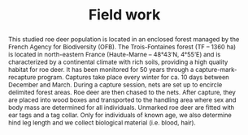 ---
title: Field work

event: An example of roe deer manipulation
event_url: https://jhm.fr/on-compte-les-chevreuils-pres-de-saint-dizier/

location: Trois-Fontaines

summary: An example of roe deer manipulation recorded by the Haute-Marne journal that wrote about the CMR program in the Trois-Fontaines forest
abstract: 'This studied roe deer population is located in an enclosed forest managed by the French Agency for Biodiversity (OFB). The Trois-Fontaines forest (TF – 1360 ha) is located in north-eastern France (Haute-Marne – 48°43’N, 4°55’E) and is characterized by a continental climate with rich soils, providing a high quality habitat for roe deer. It has been monitored for 50 years through a capture-mark-recapture program. Captures take place every winter for ca. 10 days between December and March. During a capture session, nets are set up to encircle delimited forest areas. Roe deer are then chased to the nets. After capture, they are placed into wood boxes and transported to the handling area where sex and body mass are determined for all individuals. Unmarked roe deer are fitted with ear tags and a tag collar. Only for individuals of known age, we also determine hind leg length and we collect biological material (i.e. blood, hair).'

# Schedule page publish date (NOT talk date).
publishDate: '2022-02-18T00:00:00Z'

authors:
  - admin

tags: []

# Is this a featured talk? (true/false)
featured: false

image:
  caption: 'Image credit: [JHM](https://jhm.fr/on-compte-les-chevreuils-pres-de-saint-dizier/)'
  focal_point: Right

# Markdown Slides (optional).
#   Associate this talk with Markdown slides.
#   Simply enter your slide deck's filename without extension.
#   E.g. `slides = "example-slides"` references `content/slides/example-slides.md`.
#   Otherwise, set `slides = ""`.
slides: ""

# Projects (optional).
#   Associate this post with one or more of your projects.
#   Simply enter your project's folder or file name without extension.
#   E.g. `projects = ["internal-project"]` references `content/project/deep-learning/index.md`.
#   Otherwise, set `projects = []`.
projects:
  - example
---